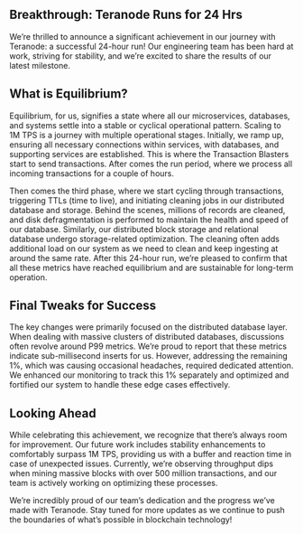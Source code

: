 ## Breakthrough: Teranode Runs for 24 Hrs

We’re thrilled to announce a significant achievement in our journey with Teranode: a successful 24-hour run! Our engineering team has been hard at work, striving for stability, and we’re excited to share the results of our latest milestone.

## What is Equilibrium?

Equilibrium, for us, signifies a state where all our microservices, databases, and systems settle into a stable or cyclical operational pattern. Scaling to 1M TPS is a journey with multiple operational stages. Initially, we ramp up, ensuring all necessary connections within services, with databases, and supporting services are established. This is where the Transaction Blasters start to send transactions. After comes the run period, where we process all incoming transactions for a couple of hours.

Then comes the third phase, where we start cycling through transactions, triggering TTLs (time to live), and initiating cleaning jobs in our distributed database and storage. Behind the scenes, millions of records are cleaned, and disk defragmentation is performed to maintain the health and speed of our database. Similarly, our distributed block storage and relational database undergo storage-related optimization. The cleaning often adds additional load on our system as we need to clean and keep ingesting at around the same rate. After this 24-hour run, we’re pleased to confirm that all these metrics have reached equilibrium and are sustainable for long-term operation.

## Final Tweaks for Success

The key changes were primarily focused on the distributed database layer. When dealing with massive clusters of distributed databases, discussions often revolve around P99 metrics. We’re proud to report that these metrics indicate sub-millisecond inserts for us. However, addressing the remaining 1%, which was causing occasional headaches, required dedicated attention. We enhanced our monitoring to track this 1% separately and optimized and fortified our system to handle these edge cases effectively.

## Looking Ahead

While celebrating this achievement, we recognize that there’s always room for improvement. Our future work includes stability enhancements to comfortably surpass 1M TPS, providing us with a buffer and reaction time in case of unexpected issues. Currently, we’re observing throughput dips when mining massive blocks with over 500 million transactions, and our team is actively working on optimizing these processes.

We’re incredibly proud of our team’s dedication and the progress we’ve made with Teranode. Stay tuned for more updates as we continue to push the boundaries of what’s possible in blockchain technology!
